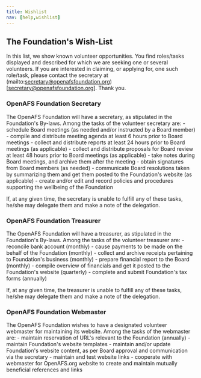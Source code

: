 ```yaml
---
title: Wishlist
nav: [help,wishlist]
---
```


## The Foundation's Wish-List ##

In this list, we show known volunteer opportunities.  You find roles/tasks displayed and described for which we are seeking one or several volunteers. If you are interested in claiming, or applying for, one such role/task, please contact the secretary at (mailto:secretary@openafsfoundation.org)[secretary@openafsfoundation.org].  Thank you.

### OpenAFS Foundation Secretary ###

The OpenAFS Foundation will have a secretary, as stipulated in the Foundation's By-laws.  Among the tasks of the volunteer secretary are:
      - schedule Board meetings (as needed and/or instructed by a Board member)
      - compile and distribute meeting agenda at least 6 hours prior to Board meetings
      - collect and distribute reports at least 24 hours prior to Board meetings (as applicable)
      - collect and distribute proposals for Board review at least 48 hours prior to Board meetings (as applicable)
      - take notes during Board meetings, and archive them after the meeting
      - obtain signatures from Board members (as needed)
      - communicate Board resolutions taken by summarizing them and get them posted to the Foundation's website (as applicable)
      - create and/or edit and record policies and procedures supporting the wellbeing of the Foundation
 
If, at any given time, the secretary is unable to fulfill any of these tasks, he/she may delegate them and make a note of the delegation.  


### OpenAFS Foundation Treasurer ###

The OpenAFS Foundation will have a treasurer, as stipulated in the Foundation's By-laws.  Among the tasks of the volunteer treasurer are:
      - reconcile bank account (monthly)
      - cause payments to be made on the behalf of the Foundation (monthly)
      - collect and archive receipts pertaining to Foundation's business (monthly)
      - prepare financial report to the Board (monthly)
      - compile overview of financials and get it posted to the Foundation's website (quarterly)
      - complete and submit Foundation's tax forms (annually)

If, at any given time, the treasurer is unable to fulfill any of these tasks, he/she may delegate them and make a note of the delegation.  
  

###  OpenAFS Foundation Webmaster ###

The OpenAFS Foundation wishes to have a designated volunteer webmaster for maintaining its website.  Among the tasks of the webmaster are:
      - maintain reservation of URL's relevant to the Foundation (annually)
      - maintain Foundation's website templates
      - maintain and/or update Foundation's website content, as per Board approval and communication via the secretary
      - maintain and test website links
      - cooperate with webmaster for OpenAFS.org website to create and maintain mutually beneficial references and links


